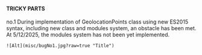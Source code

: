 #### TRICKY PARTS ###

no.1 
	During implementation of GeolocationPoints class using new ES2015 syntax,
	including new class and modules system, an obstacle has been met. At 5/12/2025,
	the modules system has not been yet implemented. 
	
	![Alt](misc/bugNo1.jpg?raw=true "Title")
